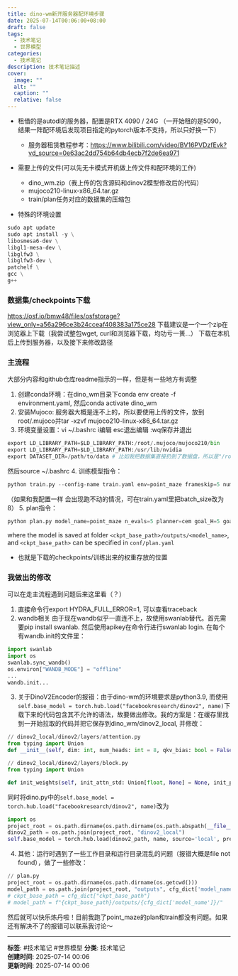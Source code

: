 ```yaml
---
title: dino-wm新开服务器配环境步骤
date: 2025-07-14T00:06:00+08:00
draft: false
tags:
  - 技术笔记
  - 世界模型
categories:
  - 技术笔记
description: 技术笔记描述
cover:
  image: ""
  alt: ""
  caption: ""
  relative: false
---
```

- 租借的是autodl的服务器，配置是RTX 4090 / 24G （一开始租的是5090，结果一阵配环境后发现项目指定的pytorch版本不支持，所以只好换一下）
	- 服务器租赁教程参考：https://www.bilibili.com/video/BV16PVDzfEvk?vd_source=0e63ac2dd754b64db4ecb7f2de6ea971

- 需要上传的文件(可以先无卡模式开机做上传文件和配环境的工作)
	- dino_wm.zip（我上传的包含源码和dinov2模型修改后的代码）
	- mujoco210-linux-x86_64.tar.gz
	- train/plan任务对应的数据集的压缩包

- 特殊的环境设置
```python
sudo apt update
sudo apt install -y \
libosmesa6-dev \
libgl1-mesa-dev \
libglfw3 \
libglfw3-dev \
patchelf \
gcc \
g++
```

### 数据集/checkpoints下载
https://osf.io/bmw48/files/osfstorage?view_only=a56a296ce3b24cceaf408383a175ce28
下载建议是一个一个zip在浏览器上下载（我尝试整包wget, curl和浏览器下载，均功亏一篑…）
下载在本机后上传到服务器，以及接下来修改路径

### 主流程
大部分内容和github仓库readme指示的一样，但是有一些地方有调整
1. 创建conda环境：在dino_wm目录下conda env create -f environment.yaml, 然后conda activate dino_wm
2. 安装Mujoco: 服务器大概是连不上的，所以要使用上传的文件，放到root/.mujoco并tar -xzvf mujoco210-linux-x86_64.tar.gz
3. 环境变量设置：vi ~/.bashrc i编辑 esc退出编辑 :wq保存并退出
```python
export LD_LIBRARY_PATH=$LD_LIBRARY_PATH:/root/.mujoco/mujoco210/bin
export LD_LIBRARY_PATH=$LD_LIBRARY_PATH:/usr/lib/nvidia
export DATASET_DIR=/path/to/data # 比如我把数据集直接扔到了数据盘，所以是"/root/autodl-tmp/dataset"
```
然后source ~/.bashrc
4. 训练模型指令：
```python
python train.py --config-name train.yaml env=point_maze frameskip=5 num_hist=3
```
（如果和我配置一样 会出现跑不动的情况，可在train.yaml里把batch_size改为8）
5. plan指令：
```python
python plan.py model_name=point_maze n_evals=5 planner=cem goal_H=5 goal_source='random_state' planner.opt_steps=30
```
where the model is saved at folder `<ckpt_base_path>/outputs/<model_name>`, and `<ckpt_base_path>` can be specified in `conf/plan.yaml`
- 也就是下载的checkpoints/训练出来的权重存放的位置

### 我做出的修改
可以在走主流程遇到问题后来这里看（？）
1. 直接命令行export HYDRA_FULL_ERROR=1, 可以查看traceback
2. wandb相关
由于现在wandb似乎一直连不上，故使用swanlab替代。首先需要pip install swanlab. 然后使用apikey在命令行进行swanlab login. 在每个有wandb.init的文件里：
```python
import swanlab
import os
swanlab.sync_wandb()
os.environ["WANDB_MODE"] = "offline"
...
wandb.init...
```
3. 关于DinoV2Encoder的报错：由于dino-wm的环境要求是python3.9, 而使用`self.base_model = torch.hub.load("facebookresearch/dinov2", name)`下载下来的代码包含其不允许的语法，故要做出修改。我的方案是：在缓存里找到一开始拉取的代码并把它保存到dino_wm/dinov2_local, 并修改：
```python
// dinov2_local/dinov2/layers/attention.py
from typing import Union
def __init__(self, dim: int, num_heads: int = 8, qkv_bias: bool = False, proj_bias: bool = True, attn_drop: float = 0.0, proj_drop: float = 0.0, init_attn_std: Union[float, None] = None, init_proj_std: Union[float, None] = None, factor: float = 1.0) -> None:

// dinov2_local/dinov2/layers/block.py
from typing import Union

def init_weights(self, init_attn_std: Union[float, None] = None, init_proj_std: Union[float, None] = None, init_fc_std: Union[float, None] = None, factor: float = 1.0) -> None:
```
同时将dino.py中的`self.base_model = torch.hub.load("facebookresearch/dinov2", name)`改为
```python
import os
project_root = os.path.dirname(os.path.dirname(os.path.abspath(__file__)))
dinov2_path = os.path.join(project_root, "dinov2_local")
self.base_model = torch.hub.load(dinov2_path, name, source='local', pretrained=False)
```


4. 其他：运行时遇到了一些工作目录和运行目录混乱的问题（报错大概是file not found），做了一些修改：
```python
// plan.py
project_root = os.path.dirname(os.path.dirname(os.getcwd()))
model_path = os.path.join(project_root, "outputs", cfg_dict['model_name'])
# ckpt_base_path = cfg_dict["ckpt_base_path"]
# model_path = f"{ckpt_base_path}/outputs/{cfg_dict['model_name']}/"
```

然后就可以快乐炼丹啦！目前我跑了point_maze的plan和train都没有问题。如果还有解决不了的报错可以联系我讨论～

---

**标签**: #技术笔记 #世界模型
**分类**: 技术笔记  
**创建时间**: 2025-07-14 00:06  
**更新时间**: 2025-07-14 00:06
